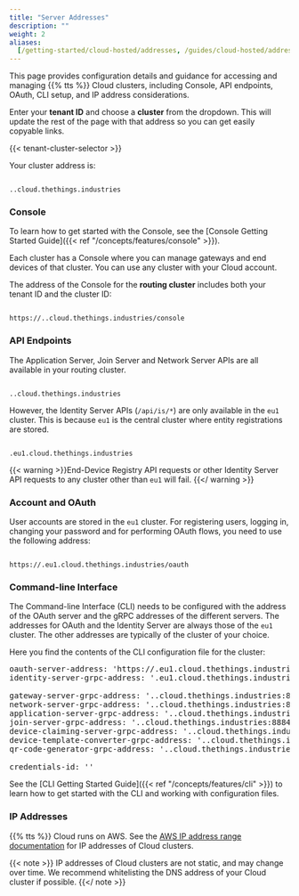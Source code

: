 ```yaml
---
title: "Server Addresses"
description: ""
weight: 2
aliases:
  [/getting-started/cloud-hosted/addresses, /guides/cloud-hosted/addresses, /the-things-stack/cloud/addresses]
---
```


This page provides configuration details and guidance for accessing and managing {{% tts %}} Cloud clusters, including Console, API endpoints, OAuth, CLI setup, and IP address considerations.

<!--more-->

Enter your **tenant ID** and choose a **cluster** from the dropdown. This will update the rest of the page with that address so you can get easily copyable links.

{{< tenant-cluster-selector >}}

Your cluster address is:

<p>
<code data-content="cluster-address">
<span data-content="tenant-id"></span>.<span data-content="cluster-id"></span>.cloud.thethings.industries
</code>
</p>

### Console

To learn how to get started with the Console, see the [Console Getting Started Guide]({{< ref "/concepts/features/console" >}}).

Each cluster has a Console where you can manage gateways and end devices of that cluster. You can use any cluster with your Cloud account.

The address of the Console for the **routing cluster** includes both your tenant ID and the cluster ID:

<p>
<code data-content="cluster-address">
https://<span data-content="tenant-id"></span>.<span data-content="cluster-id"></span>.cloud.thethings.industries/console
</code>
</p>

### API Endpoints

The Application Server, Join Server and Network Server APIs are all available in your routing cluster.

<p>
<code data-content="cluster-address">
<span data-content="tenant-id"></span>.<span data-content="cluster-id"></span>.cloud.thethings.industries
</code>
</p>

However, the Identity Server APIs (`/api/is/*`) are only available in the `eu1` cluster. This is because `eu1` is the central cluster where entity registrations are stored.

<p>
<code data-content="cluster-address">
<span data-content="tenant-id"></span>.eu1.cloud.thethings.industries
</code>
</p>

{{< warning >}}End-Device Registry API requests or other Identity Server API requests to any cluster other than `eu1` will fail. {{</ warning >}}

### Account and OAuth

User accounts are stored in the `eu1` cluster. For registering users, logging in, changing your password and for performing OAuth flows, you need to use the following address:

<p>
<code data-content="cluster-address">
https://<span data-content="tenant-id"></span>.eu1.cloud.thethings.industries/oauth
</code>
</p>

### Command-line Interface

The Command-line Interface (CLI) needs to be configured with the address of the OAuth server and the gRPC addresses of the different servers. The addresses for OAuth and the Identity Server are always those of the `eu1` cluster. The other addresses are typically of the cluster of your choice.

Here you find the contents of the CLI configuration file for the cluster:

<pre>
oauth-server-address: 'https://<span data-content="tenant-id"></span>.eu1.cloud.thethings.industries/oauth'
identity-server-grpc-address: '<span data-content="tenant-id"></span>.eu1.cloud.thethings.industries:8884'

gateway-server-grpc-address: '<span data-content="tenant-id"></span>.<span data-content="cluster-id"></span>.cloud.thethings.industries:8884'
network-server-grpc-address: '<span data-content="tenant-id"></span>.<span data-content="cluster-id"></span>.cloud.thethings.industries:8884'
application-server-grpc-address: '<span data-content="tenant-id"></span>.<span data-content="cluster-id"></span>.cloud.thethings.industries:8884'
join-server-grpc-address: '<span data-content="tenant-id"></span>.<span data-content="cluster-id"></span>.cloud.thethings.industries:8884'
device-claiming-server-grpc-address: '<span data-content="tenant-id"></span>.<span data-content="cluster-id"></span>.cloud.thethings.industries:8884'
device-template-converter-grpc-address: '<span data-content="tenant-id"></span>.<span data-content="cluster-id"></span>.cloud.thethings.industries:8884'
qr-code-generator-grpc-address: '<span data-content="tenant-id"></span>.<span data-content="cluster-id"></span>.cloud.thethings.industries:8884'

credentials-id: '<span data-content="tenant-id"></span>'
</pre>

See the [CLI Getting Started Guide]({{< ref "/concepts/features/cli" >}}) to learn how to get started with the CLI and working with configuration files.

### IP Addresses

{{% tts %}} Cloud runs on AWS. See the [AWS IP address range documentation](https://docs.aws.amazon.com/general/latest/gr/aws-ip-ranges.html) for IP addresses of Cloud clusters.

{{< note >}}
IP addresses of Cloud clusters are not static, and may change over time. We recommend whitelisting the DNS address of your Cloud cluster if possible.
{{</ note >}}
